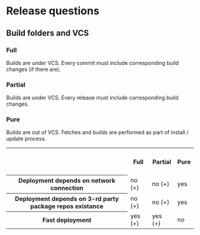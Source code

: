 # Release questions

## Build folders and VCS

### Full
Builds are under VCS.
Every commit must include corresponding build changes (if there are).

### Partial 
Builds are under VCS.
Every release must include corresponding build changes.

### Pure 
Builds are out of VCS.
Fetches and builds are performed as part of install / update process.

<table>
<tr>
  <th>&nbsp;</th><th><h4>Full</h4></th><th><h4>Partial</h4></th><th><h4>Pure</h4></th>
</tr>
<tr>
  <th>Deployment depends on network connection</th><td>no (+)</td><td>no (+)</td><td>yes</td>
</tr>  
<tr>
  <th>Deployment depends on 3-rd party package repos existance</th><td>no (+)</td><td>no (+)</td><td>yes</td>
</tr>  
<tr>
  <th>Fast deployment</th><td>yes (+)</td><td>yes (+)</td><td>no</td>
</tr>  
</table>


